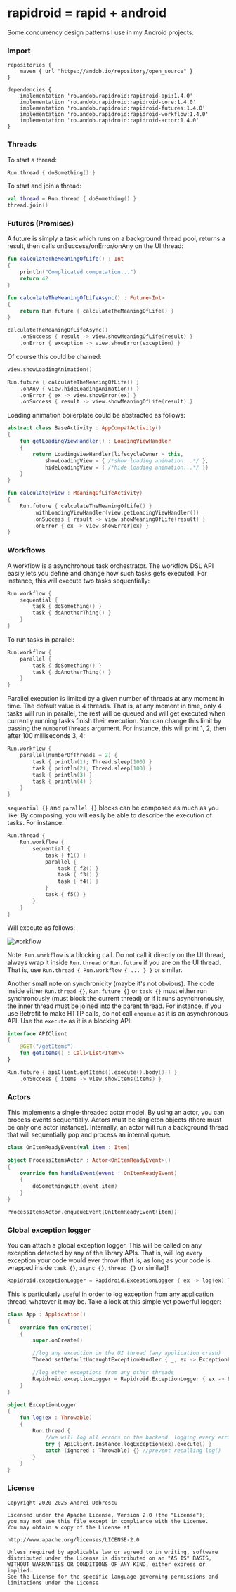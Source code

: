 # rapidroid = rapid + android

Some concurrency design patterns I use in my Android projects.

### Import

```
repositories {
    maven { url "https://andob.io/repository/open_source" }
}
```

```
dependencies {
    implementation 'ro.andob.rapidroid:rapidroid-api:1.4.0'
    implementation 'ro.andob.rapidroid:rapidroid-core:1.4.0'
    implementation 'ro.andob.rapidroid:rapidroid-futures:1.4.0'
    implementation 'ro.andob.rapidroid:rapidroid-workflow:1.4.0'
    implementation 'ro.andob.rapidroid:rapidroid-actor:1.4.0'
}
```

### Threads

To start a thread:

```kotlin
Run.thread { doSomething() }
```

To start and join a thread:

```kotlin
val thread = Run.thread { doSomething() }
thread.join()
```

### Futures (Promises)

A future is simply a task which runs on a background thread pool, returns a result, then calls onSuccess/onError/onAny on the UI thread:

```kotlin
fun calculateTheMeaningOfLife() : Int
{
    println("Complicated computation...")
    return 42
}

fun calculateTheMeaningOfLifeAsync() : Future<Int>
{
    return Run.future { calculateTheMeaningOfLife() }
}
```

```kotlin
calculateTheMeaningOfLifeAsync()
    .onSuccess { result -> view.showMeaningOfLife(result) }
    .onError { exception -> view.showError(exception) }
```

Of course this could be chained:

```kotlin
view.showLoadingAnimation()

Run.future { calculateTheMeaningOfLife() }
    .onAny { view.hideLoadingAnimation() }
    .onError { ex -> view.showError(ex) }
    .onSuccess { result -> view.showMeaningOfLife(result) }
```

Loading animation boilerplate could be abstracted as follows:

```kotlin
abstract class BaseActivity : AppCompatActivity()
{
    fun getLoadingViewHandler() : LoadingViewHandler
    {
        return LoadingViewHandler(lifecycleOwner = this,
            showLoadingView = { /*show loading animation...*/ },
            hideLoadingView = { /*hide loading animation...*/ })
    }
}
```

```kotlin
fun calculate(view : MeaningOfLifeActivity)
{
    Run.future { calculateTheMeaningOfLife() }
        .withLoadingViewHandler(view.getLoadingViewHandler())
        .onSuccess { result -> view.showMeaningOfLife(result) }
        .onError { ex -> view.showError(ex) }
}
```

### Workflows

A workflow is a asynchronous task orchestrator. The workflow DSL API easily lets you define and change how such tasks gets executed. For instance, this will execute two tasks sequentially:

```kotlin
Run.workflow {
    sequential { 
        task { doSomething() }
        task { doAnotherThing() }
    }
}
```

To run tasks in parallel:

```kotlin
Run.workflow {
    parallel {
        task { doSomething() }
        task { doAnotherThing() }
    }
}
```

Parallel execution is limited by a given number of threads at any moment in time. The default value is 4 threads. That is, at any moment in time, only 4 tasks will run in parallel, the rest will be queued and will get executed when currently running tasks finish their execution. You can change this limit by passing the ``numberOfThreads`` argument. For instance, this will print 1, 2, then after 100 milliseconds 3, 4:

```kotlin
Run.workflow {
    parallel(numberOfThreads = 2) {
        task { println(1); Thread.sleep(100) }
        task { println(2); Thread.sleep(100) }
        task { println(3) }
        task { println(4) }
    }
}
```

``sequential {}`` and ``parallel {}`` blocks can be composed as much as you like. By composing, you will easily be able to describe the execution of tasks. For instance:

```kotlin
Run.thread {
    Run.workflow {
        sequential {
            task { f1() }
            parallel {
                task { f2() }
                task { f3() }
                task { f4() }
            }
            task { f5() }
        }
    }
}
```

Will execute as follows:

![workflow](https://raw.githubusercontent.com/andob/rapidroid/master/workflow.png)

Note: ``Run.workflow`` is a blocking call. Do not call it directly on the UI thread, always wrap it inside ``Run.thread`` or ``Run.future`` if you are on the UI thread. That is, use ``Run.thread { Run.workflow { ... } }`` or similar.

Another small note on synchronicity (maybe it's not obvious). The code inside either ``Run.thread {}``, ``Run.future {}`` or ``task {}`` must either run synchronously (must block the current thread) or if it runs asynchronously, the inner thread must be joined into the parent thread. For instance, if you use Retrofit to make HTTP calls, do not call ``enqueue`` as it is an asynchronous API. Use the ``execute`` as it is a blocking API:

```kotlin
interface APIClient
{
    @GET("/getItems")
    fun getItems() : Call<List<Item>>
}
```

```kotlin
Run.future { apiClient.getItems().execute().body()!! }
    .onSuccess { items -> view.showItems(items) }
```

### Actors

This implements a single-threaded actor model. By using an actor, you can process events sequentially. Actors must be singleton objects (there must be only one actor instance). Internally, an actor will run a background thread that will sequentially pop and process an internal queue.

```kotlin
class OnItemReadyEvent(val item : Item)
```

```kotlin
object ProcessItemsActor : Actor<OnItemReadyEvent>()
{
    override fun handleEvent(event : OnItemReadyEvent)
    {
        doSomethingWith(event.item)
    }
}
```

```kotlin
ProcessItemsActor.enqueueEvent(OnItemReadyEvent(item))
```

### Global exception logger

You can attach a global exception logger. This will be called on any exception detected by any of the library APIs. That is, will log every exception your code would ever throw (that is, as long as your code is wrapped inside ``task {}``, ``async {}``, ``thread {}`` or similar)!

```kotlin
Rapidroid.exceptionLogger = Rapidroid.ExceptionLogger { ex -> log(ex) }
```

This is particularly useful in order to log exception from any application thread, whatever it may be. Take a look at this simple yet powerful logger:

```kotlin
class App : Application()
{
    override fun onCreate()
    {
        super.onCreate()

        //log any exception on the UI thread (any application crash)
        Thread.setDefaultUncaughtExceptionHandler { _, ex -> ExceptionLogger.log(ex) }

        //log other exceptions from any other threads
        Rapidroid.exceptionLogger = Rapidroid.ExceptionLogger { ex -> ExceptionLogger.log(ex) }
    }
}

object ExceptionLogger
{
    fun log(ex : Throwable)
    {
        Run.thread {
            //we will log all errors on the backend. logging every error from every user!
            try { ApiClient.Instance.logException(ex).execute() }
            catch (ignored : Throwable) {} //prevent recalling log()
        }
    }
}
```

### License

```
Copyright 2020-2025 Andrei Dobrescu

Licensed under the Apache License, Version 2.0 (the "License");
you may not use this file except in compliance with the License.
You may obtain a copy of the License at

http://www.apache.org/licenses/LICENSE-2.0

Unless required by applicable law or agreed to in writing, software
distributed under the License is distributed on an "AS IS" BASIS,
WITHOUT WARRANTIES OR CONDITIONS OF ANY KIND, either express or implied.
See the License for the specific language governing permissions and
limitations under the License.
```
